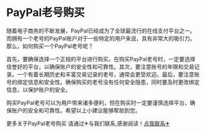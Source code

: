 # PayPal老号购买

随着电子商务的不断发展，PayPal已经成为了全球最流行的在线支付平台之一。而拥有一个老号的PayPal账户对于一些特定的用户来说，具有非常大的吸引力。那么，如何购买一个PayPal老号呢？

首先，要确保选择一个正规的平台进行购买。在购买PayPal老号时，一定要选择信誉好的平台，以确保账户的安全性和可靠性。其次，要注意账号的年限和交易记录。一个有着长期历史和丰富交易记录的老号，通常会更受欢迎。最后，要注意账号的绑定信息和安全性。确保购买的老号没有任何安全隐患，同时要及时更改绑定信息，以保护账户的安全。

购买PayPal老号可以为用户带来诸多便利，但在购买时一定要谨慎选择平台，确保账户的安全和可靠性。希望以上小建议能够帮助到您。

更多关于PayPal老号购买 请通过✈与我们联系,感谢阅读！[点我联系✈](https://en.G208.com)